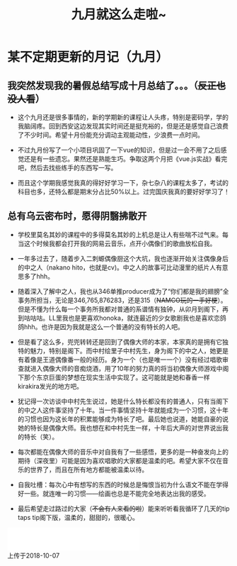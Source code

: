 ﻿---
title: 九月就这么走啦~
tags: 
      - 杂谈
---

某不定期更新的月记（九月）
=================================

我突然发现我的暑假总结写成十月总结了。。。（~~反正也没人看~~）
-------------------------

- 这个九月还是很多事情的，新的学期新的课程让人头疼，特别是密码学，学的我脑阔疼。回到西安这边发现其实时间还是挺充裕的，但是还是感觉自己浪费了不少时间。希望十月份能充分调动主观能动性，少浪费一点时间。<!--more-->

- 不过九月份写了一个小项目巩固了一下vue的知识，但是过一会不用了之后感觉还是有一些遗忘。果然还是熟能生巧。争取这两个月把《vue.js实战》看完吧，然后去找些练手的东西写一写。

- 而且这个学期我感觉我真的得好好学习一下，杂七杂八的课程太多了，考试的科目也多，还特么都是期末分占比50%以上。过完国庆我真的要好好学习了！


总有乌云密布时，愿得阴翳拂散开
--------------------------

- 学校里莫名其妙的课程中的多得莫名其妙的上机总是让人有些喘不过气来。每当这个时候我都会打开我的网易云音乐，点开小偶像们的歌曲放松自我。

- 一年多过去了，随着步入二刺螈偶像厨这个大坑，我也逐渐开始关注偶像身后的中之人（nakano hito，也就是cv)。中之人的故事可比动漫里的纸片人有意思多了hhh。

- 随着深入了解中之人，我也从346单推producer成为了“你们都是我的翅膀”全事务所担当，无论是346,765,876283，还是315（~~NAMCO玩的一手好梗~~）。但是不懂为什么每一个事务所我都对普通的系谱情有独钟，从卯月到阁下，再到咕咕咕。LL里我也是更喜欢honoka，就连最近的少女歌剧我也是喜欢恋鸽鸽hhh。也许是因为我就是这么一个普通的没有特长的人吧。

- 但是看了这么多，兜兜转转还是回到了偶像大师的本家，本家真的是拥有它独特的魅力，特别是阁下。而中村绘里子中村先生，身为阁下的中之人，她更是有着像是王道偶像番一般的经历。身为一个（也是唯一一个）没有经过唱歌审查就进入偶像大师的音痴烧酒，用了10年的努力真的将当初偶像大师游戏中阁下那个东京巨蛋的梦想在现实生活中实现了。这可能就是她和春香一样kirakira发光的地方吧。

- 犹记得一次访谈中中村先生说过，她是什么特长都没有的普通人，只有当阁下的中之人这件事坚持了十年。当一件事情坚持十年就能成为一个习惯，这十年的习惯也因为这长年的积累能够成为特长了吧。最后她也说道，她能自豪的说她的特长是偶像大师。我也想在和中村先生一样，十年后大声的对世界说出我的特长（笑）。

- 每次都能在偶像大师的音乐中对自我有了一些感悟，更多的是一种奋发向上的期待（深夜里）可能是因为喜欢唱歌的大家都是温柔的吧。希望大家不仅在音乐的世界了，而且在所有地方都能被温柔以待。

- 自我吐槽：每次心中有想写的东西的时候总是悔恨当初为什么语文不能在学得好一些。就连唯一的习惯——绘画也总是不能完全地表达出我的感受。

- 最后希望走过路过的大家（~~不会有人来看的啦~~）能来听听看我循环了几天的tip taps tip阁下版，温柔的，甜甜的，很暖心。


<iframe frameborder="no" border="0" marginwidth="0" marginheight="0" width=298 height=52 src="//music.163.com/outchain/player?type=2&id=22749809&auto=0&height=32"></iframe>


<br>
上传于2018-10-07


